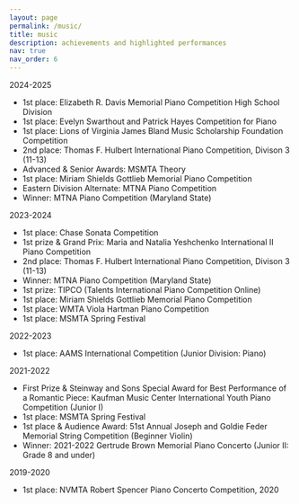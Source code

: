 ```yaml
---
layout: page
permalink: /music/
title: music
description: achievements and highlighted performances
nav: true
nav_order: 6
---
```


2024-2025
- 1st place: Elizabeth R. Davis Memorial Piano Competition High School Division
- 1st place: Evelyn Swarthout and Patrick Hayes Competition for Piano
- 1st place: Lions of Virginia James Bland Music Scholarship Foundation Competition
- 2nd place: Thomas F. Hulbert International Piano Competition, Divison 3 (11-13)
- Advanced & Senior Awards: MSMTA Theory
- 1st place: Miriam Shields Gottlieb Memorial Piano Competition
- Eastern Division Alternate: MTNA Piano Competition
- Winner: MTNA Piano Competition (Maryland State)

2023-2024
- 1st place: Chase Sonata Competition
- 1st prize & Grand Prix: Maria and Natalia Yeshchenko International II Piano Competition
- 2nd place: Thomas F. Hulbert International Piano Competition, Divison 3 (11-13)
- Winner: MTNA Piano Competition (Maryland State)
- 1st prize: TIPCO (Talents International Piano Competition Online)
- 1st place: Miriam Shields Gottlieb Memorial Piano Competition
- 1st place: WMTA Viola Hartman Piano Competition
- 1st place: MSMTA Spring Festival

2022-2023
- 1st place: AAMS International Competition (Junior Division: Piano)

2021-2022
- First Prize & Steinway and Sons Special Award for Best Performance of a Romantic Piece: Kaufman Music Center International Youth Piano Competition (Junior I)
- 1st place: MSMTA Spring Festival
- 1st place & Audience Award: 51st Annual Joseph and Goldie Feder Memorial String Competition (Beginner Violin)
- Winner: 2021-2022 Gertrude Brown Memorial Piano Concerto (Junior II: Grade 8 and under)

2019-2020
- 1st place: NVMTA Robert Spencer Piano Concerto Competition, 2020
